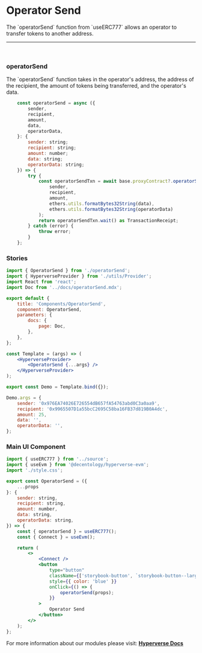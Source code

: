 # Operator Send

<p> The `operatorSend` function from `useERC777` allows an operator to transfer tokens to another address. </p>

---

<br>

### operatorSend

<p> The `operatorSend` function takes in the operator's address, the address of the recipient, the amount of tokens being transferred, and the operator's data. </p>

```jsx
	const operatorSend = async ({
		sender,
		recipient,
		amount,
		data,
		operatorData,
	}: {
		sender: string;
		recipient: string;
		amount: number;
		data: string;
		operatorData: string;
	}) => {
		try {
			const operatorSendTxn = await base.proxyContract?.operatorSend(
				sender,
				recipient,
				amount,
				ethers.utils.formatBytes32String(data),
				ethers.utils.formatBytes32String(operatorData)
			);
			return operatorSendTxn.wait() as TransactionReceipt;
		} catch (error) {
			throw error;
		}
	};
```

### Stories

```jsx
import { OperatorSend } from './operatorSend';
import { HyperverseProvider } from './utils/Provider';
import React from 'react';
import Doc from '../docs/operatorSend.mdx';

export default {
	title: 'Components/OperatorSend',
	component: OperatorSend,
	parameters: {
		docs: {
			page: Doc,
		},
	},
};

const Template = (args) => (
	<HyperverseProvider>
		<OperatorSend {...args} />
	</HyperverseProvider>
);

export const Demo = Template.bind({});

Demo.args = {
	sender: '0x976EA74026E726554dB657fA54763abd0C3a0aa9',
	recipient: '0x9965507D1a55bcC2695C58ba16FB37d819B0A4dc',
	amount: 25,
	data: '',
	operatorData: '',
};
```

### Main UI Component

```jsx
import { useERC777 } from '../source';
import { useEvm } from '@decentology/hyperverse-evm';
import './style.css';

export const OperatorSend = ({
	...props
}: {
	sender: string,
	recipient: string,
	amount: number,
	data: string,
	operatorData: string,
}) => {
	const { operatorSend } = useERC777();
	const { Connect } = useEvm();

	return (
		<>
			<Connect />
			<button
				type="button"
				className={['storybook-button', `storybook-button--large`].join(' ')}
				style={{ color: 'blue' }}
				onClick={() => {
					operatorSend(props);
				}}
			>
				Operator Send
			</button>
		</>
	);
};
```

For more information about our modules please visit: [**Hyperverse Docs**](docs.hyperverse.dev)
